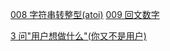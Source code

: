 [008 字符串转整型(atoi)](../algorithm/008-string_to_integer/readme.md)
[009 回文数字](../alogrithm/009-palindrome_number/readme.md)

[3 问"用户想做什么"(你又不是用户)](./97ThingsEveryProgrammerShouldKnow/03-Ask_WhatWouldTheUserDo.md)
